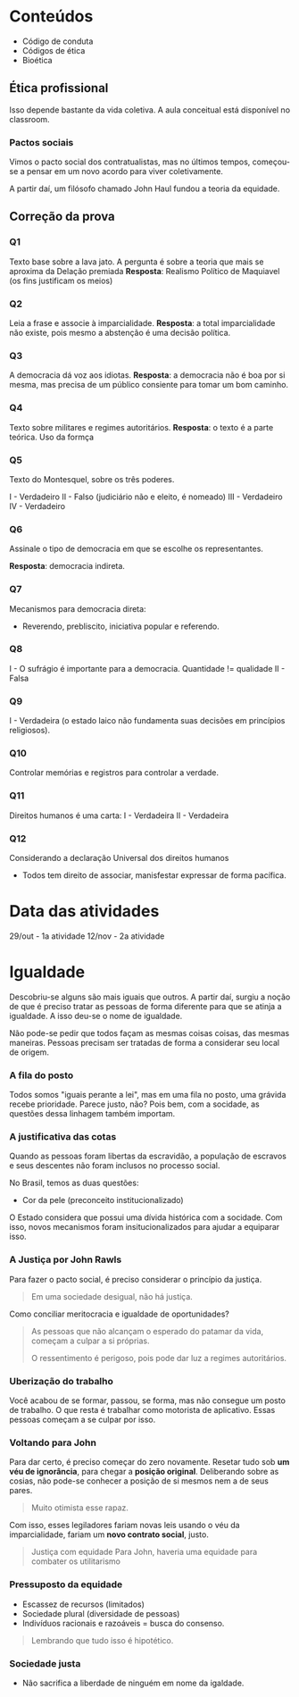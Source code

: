 # Conteúdos
- Código de conduta
- Códigos de ética
- Bioética

## Ética profissional
Isso depende bastante da vida coletiva. A aula conceitual está disponível
no classroom.

### Pactos sociais
Vimos o pacto social dos contratualistas, mas no últimos tempos, começou-se 
a pensar em um novo acordo para viver coletivamente.

A partir daí, um filósofo chamado John Haul fundou a teoria da equidade.

## Correção da prova

### Q1
Texto base sobre a lava jato. A pergunta é sobre a teoria que mais se
aproxima da Delação premiada
**Resposta**: Realismo Político de Maquiavel (os fins justificam os meios)

### Q2
Leia a frase e associe à imparcialidade.
**Resposta**: a total imparcialidade não existe, pois mesmo a abstenção é 
uma decisão política.

### Q3
A democracia dá voz aos idiotas.
**Resposta**: a democracia não é boa por si mesma, mas precisa de um
público consiente para tomar um bom caminho.


### Q4
Texto sobre militares e regimes autoritários.
**Resposta**: o texto é a parte teórica. Uso da formça


### Q5
Texto do Montesquel, sobre os três poderes.

I - Verdadeiro
II - Falso (judiciário não e eleito, é nomeado)
III - Verdadeiro
IV - Verdadeiro

### Q6
Assinale o tipo de democracia em que se escolhe os representantes.

**Resposta**: democracia indireta.


### Q7
Mecanismos para democracia direta:
- Reverendo, prebliscito, iniciativa popular e referendo.

### Q8
I - O sufrágio é importante para a democracia. Quantidade != qualidade
II - Falsa


### Q9
I - Verdadeira (o estado laico não fundamenta suas decisões em princípios
                religiosos).


### Q10
Controlar memórias e registros para controlar a verdade.


### Q11
Direitos humanos é uma carta:
I - Verdadeira
II - Verdadeira


### Q12
Considerando a declaração Universal dos direitos humanos
- Todos tem direito de associar, manisfestar expressar de forma pacífica.

# Data das atividades
29/out - 1a atividade
12/nov - 2a atividade



# Igualdade

Descobriu-se alguns são mais iguais que outros. A partir daí, surgiu a 
noção de que é preciso tratar as pessoas de forma diferente para que
se atinja a igualdade. A isso deu-se o nome de igualdade.

Não pode-se pedir que todos façam as mesmas coisas coisas, das mesmas
maneiras. Pessoas precisam ser tratadas de forma a considerar seu local
de origem.

### A fila do posto
Todos somos "iguais perante a lei", mas em uma fila no posto, uma grávida
recebe prioridade. Parece justo, não? Pois bem, com a socidade, as questões
dessa linhagem também importam.


### A justificativa das cotas
Quando as pessoas foram libertas da escravidão, a população de escravos e
seus descentes não foram inclusos no processo social.

No Brasil, temos as duas questões: 
- Cor da pele (preconceito institucionalizado)

O Estado considera que possui uma dívida histórica com a socidade. Com isso,
novos mecanismos foram insitucionalizados para ajudar a equiparar isso.

### A Justiça por John Rawls
Para fazer o pacto social, é preciso considerar o princípio da justiça.
> Em uma sociedade desigual, não há justiça.

Como conciliar meritocracia e igualdade de oportunidades?
> As pessoas que não alcançam o esperado do patamar da vida, começam a 
> culpar a si próprias. 
>
> O ressentimento é perigoso, pois pode dar luz a regimes autoritários.

### Uberização do trabalho
Você acabou de se formar, passou, se forma, mas não consegue um posto
de trabalho.
O que resta é trabalhar como motorista de aplicativo. Essas pessoas 
começam a se culpar por isso.


### Voltando para John
Para dar certo, é preciso começar do zero novamente. 
Resetar tudo sob **um véu de ignorância**, para chegar a **posição original**.
Deliberando sobre as cosias, não pode-se conhecer a posição de si mesmos
nem a de seus pares.

> Muito otimista esse rapaz.

Com isso, esses legiladores fariam novas leis usando o véu da
imparcialidade, fariam um **novo contrato social**, justo.

> Justiça com equidade
Para John, haveria uma equidade para combater os utilitarismo

### Pressuposto da equidade
- Escassez de recursos (limitados)
- Sociedade plural (diversidade de pessoas)
- Indivíduos racionais e razoáveis = busca do consenso.

> Lembrando que tudo isso é hipotético.

### Sociedade justa
- Não sacrifica a liberdade de ninguém em nome da igaldade.

